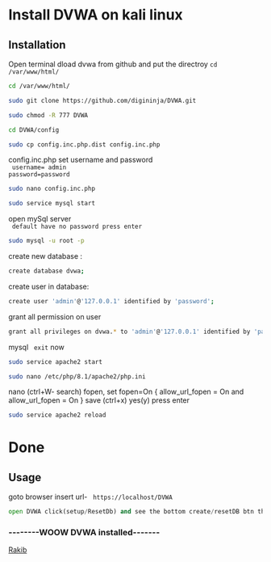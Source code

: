 # Install DVWA on kali linux



## Installation
Open terminal dload dvwa from github and put the directroy ``` cd /var/www/html/ ```

```bash
cd /var/www/html/ 
```
```bash
sudo git clone https://github.com/digininja/DVWA.git
```
```bash
sudo chmod -R 777 DVWA
```
```bash
cd DVWA/config
```
```bash
sudo cp config.inc.php.dist config.inc.php
```
 config.inc.php set username and password \
``` username= admin``` \
```password=password```
```bash
sudo nano config.inc.php
```
```bash
sudo service mysql start
```
open mySql server \
``` default have no password press enter```

```bash
sudo mysql -u root -p  
```
create new database : 
```bash
create database dvwa;
```
create user in database:
```bash
create user 'admin'@'127.0.0.1' identified by 'password';
```
grant all permission on user 
```bash
grant all privileges on dvwa.* to 'admin'@'127.0.0.1' identified by 'password';
```
mysql ``` exit``` now  

```bash
sudo service apache2 start
```
```bash
sudo nano /etc/php/8.1/apache2/php.ini

```
nano (ctrl+W- search) fopen, set fopen=On { allow_url_fopen = On and allow_url_fopen = On } save (ctrl+x) yes(y) press enter

```bash
sudo service apache2 reload
```
# Done 

## Usage
goto browser insert url- ``` https://localhost/DVWA``` 

```python
open DVWA click(setup/ResetDb) and see the bottom create/resetDB btn then click the btn
```
### --------WOOW DVWA installed-------



[Rakib](https://www.facebook.com/v4tiza)
